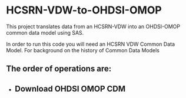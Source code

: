 # HCSRN-VDW-to-OHDSI-OMOP
This project translates data from an HCSRN-VDW into an OHDSI-OMOP common data model using SAS.

In order to run this code you will need an HCSRN VDW Common Data Model.
For background on the history of Common Data Models

## The order of operations are:
- Download OHDSI OMOP CDM
  - 
